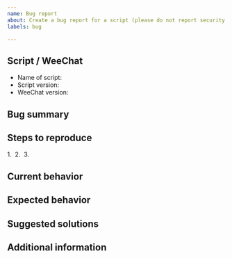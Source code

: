 ```yaml
---
name: Bug report
about: Create a bug report for a script (please do not report security issues here)
labels: bug

---
```


<!-- Please do not report any security issue here, see file Contributing.adoc -->

## Script / WeeChat

- Name of script: 
- Script version: 
- WeeChat version: 

## Bug summary



## Steps to reproduce

1. 
2. 
3. 

## Current behavior



## Expected behavior



## Suggested solutions



## Additional information
